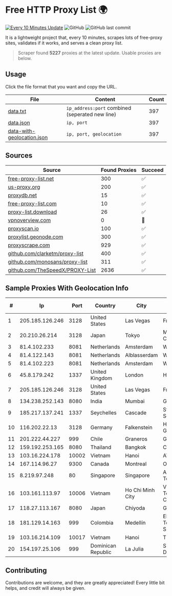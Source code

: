 
# Free HTTP Proxy List 🌍

[![Every 10 Minutes Update](https://github.com/mertguvencli/http-proxy-list/actions/workflows/main.yml/badge.svg?branch=main)](https://github.com/mertguvencli/http-proxy-list/actions/workflows/main.yml)
![GitHub](https://img.shields.io/github/license/mertguvencli/http-proxy-list)
![GitHub last commit](https://img.shields.io/github/last-commit/mertguvencli/http-proxy-list)

It is a lightweight project that, every 10 minutes, scrapes lots of free-proxy sites, validates if it works, and serves a clean proxy list.


> Scraper found **5227** proxies at the latest update. Usable proxies are below.

## Usage

Click the file format that you want and copy the URL.


|File|Content|Count|
|----|-------|-----|
|[data.txt](https://raw.githubusercontent.com/mertguvencli/http-proxy-list/main/proxy-list/data.txt)|`ip_address:port` combined (seperated new line)|397|
|[data.json](https://raw.githubusercontent.com/mertguvencli/http-proxy-list/main/proxy-list/data.json)|`ip, port`|397|
|[data-with-geolocation.json](https://raw.githubusercontent.com/mertguvencli/http-proxy-list/main/proxy-list/data-with-geolocation.json)|`ip, port, geolocation`|397|

## Sources

|Source|Found Proxies|Succeed|
|------|-------------|-------|
|[free-proxy-list.net](https://free-proxy-list.net)|300|✅|
|[us-proxy.org](https://www.us-proxy.org)|200|✅|
|[proxydb.net](http://proxydb.net)|15|✅|
|[free-proxy-list.com](https://free-proxy-list.com/?page=&port=&type%5B%5D=http&type%5B%5D=https&up_time=0&search=Search)|10|✅|
|[proxy-list.download](https://www.proxy-list.download/HTTP)|26|✅|
|[vpnoverview.com](https://vpnoverview.com/privacy/anonymous-browsing/free-proxy-servers)|0|🚫|
|[proxyscan.io](https://www.proxyscan.io)|100|✅|
|[proxylist.geonode.com](https://proxylist.geonode.com/api/proxy-list?limit=300&page=1&sort_by=lastChecked&sort_type=desc&protocols=http,https)|300|✅|
|[proxyscrape.com](https://api.proxyscrape.com/v2/?request=displayproxies&protocol=http&timeout=10000&country=all&ssl=all&anonymity=all)|929|✅|
|[github.com/clarketm/proxy-list](https://raw.githubusercontent.com/clarketm/proxy-list/master/proxy-list-raw.txt)|400|✅|
|[github.com/monosans/proxy-list](https://raw.githubusercontent.com/monosans/proxy-list/main/proxies/http.txt)|311|✅|
|[github.com/TheSpeedX/PROXY-List](https://raw.githubusercontent.com/TheSpeedX/PROXY-List/master/http.txt)|2636|✅|


## Sample Proxies With Geolocation Info

|#|Ip|Port|Country|City|Internet Service Provider|
|-|--|----|-------|----|-------------------------|
|1|205.185.126.246|3128|United States|Las Vegas|FranTech Solutions|
|2|20.210.26.214|3128|Japan|Tokyo|Microsoft Corporation|
|3|81.4.102.233|8081|Netherlands|Amsterdam|WeservIT|
|4|81.4.122.143|8081|Netherlands|Alblasserdam|WeservIT|
|5|81.4.102.223|8081|Netherlands|Amsterdam|WeservIT|
|6|45.8.179.242|1337|United Kingdom|London|Hostland LLC|
|7|205.185.126.246|3128|United States|Las Vegas|FranTech Solutions|
|8|134.238.252.143|8080|India|Mumbai|Google LLC|
|9|185.217.137.241|1337|Seychelles|Cascade|Stallion Network Services Limited|
|10|116.202.22.13|3128|Germany|Falkenstein|Hetzner Online GmbH|
|11|201.222.44.227|999|Chile|Graneros|GRUPO ULLOA SpA|
|12|159.192.253.165|8080|Thailand|Bangkok|CAT-BB|
|13|103.16.224.178|10002|Vietnam|Hanoi|ATH|
|14|167.114.96.27|9300|Canada|Montreal|OVH SAS|
|15|8.219.97.248|80|Singapore|Singapore|Alibaba (US) Technology Co., Ltd.|
|16|103.161.113.97|10006|Vietnam|Ho Chi Minh City|Viet Digital Technology Liability Company|
|17|118.27.113.167|8080|Japan|Chiyoda|GMO Internet, Inc.|
|18|181.129.14.163|999|Colombia|Medellín|EPM Telecomunicaciones S.A. E.S.P.|
|19|103.16.214.109|10017|Vietnam|Hanoi|TEK|
|20|154.197.25.106|999|Dominican Republic|La Julia|Silkglobal Dominicana|



## Contributing

Contributions are welcome, and they are greatly appreciated! Every
little bit helps, and credit will always be given.

